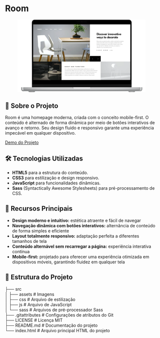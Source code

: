 # Room

<figure>
    <img src="src/assets/images/room.png">
</figure>

## 📝 **Sobre o Projeto**

<p>
    Room é uma homepage moderna, criada com o conceito mobile-first. O conteúdo é alternado de forma dinâmica por meio de botões interativos de avanço e retorno. Seu design fluido e responsivo garante uma experiência impecável em qualquer dispositivo.
</p>

[Demo do Projeto](https://room-walacedev.netlify.app/) 

## 🛠️ **Tecnologias Utilizadas**

- **HTML5** para a estrutura do conteúdo.
- **CSS3** para estilização e design responsivo.
- **JavaScript** para funcionalidades dinâmicas.
- **Sass** (Syntactically Awesome Stylesheets) para pré-processamento de CSS.

## 🚀 **Recursos Principais**
- **Design moderno e intuitivo:** estética atraente e fácil de navegar
- **Navegação dinâmica com botões interativos:** alternância de conteúdo de forma simples e eficiente
- **Layout totalmente responsivo:** adaptação perfeita a diferentes tamanhos de tela
- **Conteúdo alternável sem recarregar a página:** experiência interativa contínua
- **Mobile-first:** projetado para oferecer uma experiência otimizada em dispositivos móveis, garantindo fluidez em qualquer tela


## 📂 **Estrutura do Projeto**

├── src<br>
│   ├── assets          # Imagens<br>
│   ├── css             # Arquivo de estilização<br>
│   ├── js              # Arquivo de JavaScript<br>
│   └── sass            # Arquivos de pré-processador Sass<br>
├── .gitattributes      # Configurações de atributos do Git<br>
├── LICENSE             # Licença MIT<br>
├── README.md           # Documentação do projeto<br>
└── index.html          # Arquivo principal HTML do projeto

